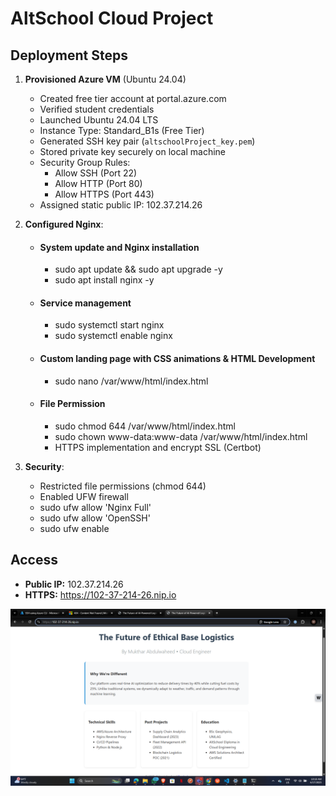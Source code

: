 # AltSchool Cloud Project

## Deployment Steps
1. **Provisioned Azure VM** (Ubuntu 24.04)
   - Created free tier account at portal.azure.com
   - Verified student credentials
   - Launched Ubuntu 24.04 LTS
   - Instance Type: Standard_B1s (Free Tier)
   - Generated SSH key pair (`altschoolProject_key.pem`)
   - Stored private key securely on local machine
   - Security Group Rules:
     - Allow SSH (Port 22)
     - Allow HTTP (Port 80)
     - Allow HTTPS (Port 443)
   - Assigned static public IP: 102.37.214.26
     
2. **Configured Nginx**:
   - #### System update and Nginx installation
      - sudo apt update && sudo apt upgrade -y
      - sudo apt install nginx -y
   - #### Service management
      - sudo systemctl start nginx
      - sudo systemctl enable nginx
   - #### Custom landing page with CSS animations & HTML Development
      - sudo nano /var/www/html/index.html
   - #### File Permission
      - sudo chmod 644 /var/www/html/index.html
      - sudo chown www-data:www-data /var/www/html/index.html
      - HTTPS implementation and encrypt SSL (Certbot)
        
3. **Security**:
   - Restricted file permissions (chmod 644)
   - Enabled UFW firewall
   - sudo ufw allow 'Nginx Full'
   - sudo ufw allow 'OpenSSH'
   - sudo ufw enable

## Access
- **Public IP:** 102.37.214.26
- **HTTPS:** https://102-37-214-26.nip.io

![Screenshot](Screenshot.png)
